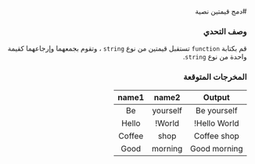 <div dir = "rtl">

#دمج قيمتين نصية

### وصف التحدي

قم بكتابة `function` تستقبل قيمتين من نوع `string` ، وتقوم بجمعهما وإرجاعهما كقيمة واحدة من نوع `string`.

### المخرجات المتوقعة

| Output |  name2   |  name1   |
| :----: | :--: | :--: |
|   Be yourself    |  yourself   |  Be  |
|   Hello World!    |  World!  |  Hello   |
|   Coffee shop   |  shop   |  Coffee  |
|   Good morning    |  morning  |  Good   |

</div>
